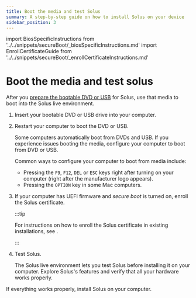 ```yaml
---
title: Boot the media and test Solus
summary: A step-by-step guide on how to install Solus on your device
sidebar_position: 3
---
```


import BiosSpecificInstructions from '../../snippets/secureBoot/_biosSpecificInstructions.md'
import EnrollCertificateGuide from '../../snippets/secureBoot/_enrollCertificateInstructions.md'

# Boot the media and test solus

After you [prepare the bootable DVD or USB](/docs/category/create-bootable-media/) for Solus, use that media to boot into the Solus live environment. 

1. Insert your bootable DVD or USB drive into your computer.
1. Restart your computer to boot the DVD or USB. 

    Some computers automatically boot from DVDs and USB. If you experience issues booting the media, configure your computer to boot from DVD or USB.

    <BiosSpecificInstructions />

    Common ways to configure your computer to boot from media include:
	- Pressing the `F9`, `F12`, `DEL` or `ESC` keys right after turning on your computer (right after the manufacturer logo appears).
	- Pressing the `OPTION` key in some Mac computers.

2. If your computer has UEFI firmware and _secure boot_ is turned on, enroll the Solus certificate. 

    :::tip

	For instructions on how to enroll the Solus certificate in existing installations, see .

	:::

    <EnrollCertificateGuide />

3. Test Solus.

	The Solus live environment lets you test Solus before installing it on your computer.  Explore Solus's features and verify that all your hardware works properly.

If everything works properly, install Solus on your computer.
